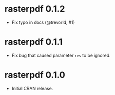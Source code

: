 # rasterpdf 0.1.2

* Fix typo in docs (@trevorld, #1)

# rasterpdf 0.1.1

* Fix bug that caused parameter `res` to be ignored.

# rasterpdf 0.1.0

* Initial CRAN release.
